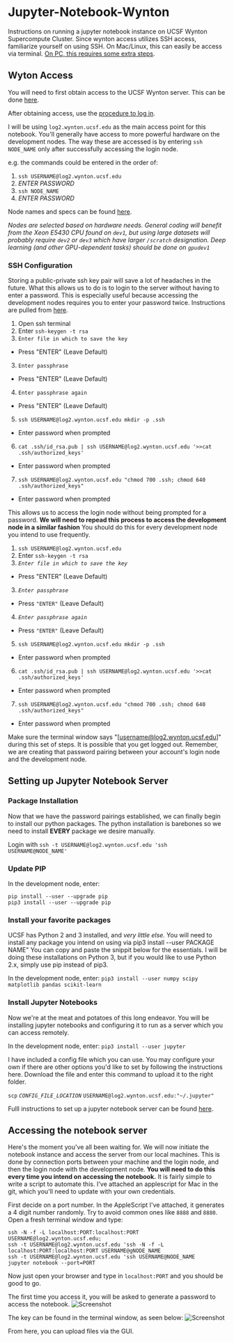 # Jupyter-Notebook-Wynton
Instructions on running a jupyter notebook instance on UCSF Wynton Supercompute Cluster. Since wynton access utilizes SSH access, familiarize yourself on using SSH. On Mac/Linux, this can easily be access via terminal. [On PC, this requires some extra steps](https://www.howtogeek.com/336775/how-to-enable-and-use-windows-10s-built-in-ssh-commands/).

## Wyton Access
You will need to first obtain access to the UCSF Wynton server. This can be done [here](https://wynton.ucsf.edu/hpc/about/join.html).

After obtaining access, use the [procedure to log in](https://wynton.ucsf.edu/hpc/get-started/access-cluster.html). 

I will be using `log2.wynton.ucsf.edu` as the main access point for this notebook. You'll generally have access to more powerful hardware on the development nodes. The way these are accessed is by entering `ssh NODE_NAME` only after successfully accessing the login node. 

e.g. the commands could be entered in the order of:

1. `ssh USERNAME@log2.wynton.ucsf.edu`
2. *ENTER PASSWORD*
3. `ssh NODE_NAME`
4. *ENTER PASSWORD*

Node names and specs can be found [here](https://wynton.ucsf.edu/hpc/about/specs.html). 

*Nodes are selected based on hardware needs. General coding will benefit from the Xeon E5430 CPU found on `dev1`, but using large datasets will probably require `dev2` or `dev3` which have larger `/scratch` designation. Deep learning (and other GPU-dependent tasks) should be done on `gpudev1`*


### SSH Configuration
Storing a public-private ssh key pair will save a lot of headaches in the future. What this allows us to do is to login to the server without having to enter a password. This is especially useful because accessing the development nodes requires you to enter your password twice. Instructions are pulled from [here](https://www.tecmint.com/ssh-passwordless-login-using-ssh-keygen-in-5-easy-steps/).

1. Open ssh terminal 
2. Enter `ssh-keygen -t rsa`
2. `Enter file in which to save the key` 
  - Press "ENTER" (Leave Default)
3. `Enter passphrase` 
  - Press "ENTER" (Leave Default)
4. `Enter passphrase again` 
  - Press "ENTER" (Leave Default)
5. `ssh USERNAME@log2.wynton.ucsf.edu mkdir -p .ssh`
 -  Enter password when prompted
6. `cat .ssh/id_rsa.pub | ssh USERNAME@log2.wynton.ucsf.edu '>>cat .ssh/authorized_keys'`
- Enter password when prompted
7. `ssh USERNAME@log2.wynton.ucsf.edu "chmod 700 .ssh; chmod 640 .ssh/authorized_keys"`
  - Enter password when prompted

This allows us to access the login node without being prompted for a password. __We will need to repead this process to access the development node in a similar fashion__ You should do this for every development node you intend to use frequently.

1. `ssh USERNAME@log2.wynton.ucsf.edu`
2. Enter `ssh-keygen -t rsa`
2. *`Enter file in which to save the key`*
  - Press "ENTER" (Leave Default)
3. *`Enter passphrase`* 
  - Press `"ENTER"` (Leave Default)
4. *`Enter passphrase again`* 
  - Press `"ENTER"` (Leave Default)
5. `ssh USERNAME@log2.wynton.ucsf.edu mkdir -p .ssh`
  - Enter password when prompted
6. `cat .ssh/id_rsa.pub | ssh USERNAME@log2.wynton.ucsf.edu '>>cat .ssh/authorized_keys'`
  - Enter password when prompted
7. `ssh USERNAME@log2.wynton.ucsf.edu "chmod 700 .ssh; chmod 640 .ssh/authorized_keys"`
  - Enter password when prompted

Make sure the terminal window says "[username@log2.wynton.ucsf.edu]" during this set of steps. It is possible that you get logged out. Remember, we are creating that password pairing between your account's login node  and the development node.

## Setting up Jupyter Notebook Server

### Package Installation

Now that we have the password pairings established, we can finally begin to install our python packages. The python installation is barebones so we need to install __EVERY__ package we desire manually.

Login with `ssh -t USERNAME@log2.wynton.ucsf.edu 'ssh USERNAME@NODE_NAME'`

### Update PIP

In the development node, enter:
```
pip install --user --upgrade pip
pip3 install --user --upgrade pip
```

### Install your favorite packages
UCSF has Python 2 and 3 installed, and *very little else.* You will need to install any package you intend on using via pip3 install --user PACKAGE NAME" You can copy and paste the snippit below for the essentials. I will be doing these installations on Python 3, but if you would like to use Python 2.x, simply use pip instead of pip3.

In the development node, enter: `pip3 install --user numpy scipy matplotlib pandas scikit-learn`

### Install Jupyter Notebooks
Now we're at the meat and potatoes of this long endeavor. You will be installing jupyter notebooks and configuring it to run as a server which you can access remotely. 

In the development node, enter: `pip3 install --user jupyter`

I have included a config file which you can use. You may configure your own if there are other options you'd like to set by following the instructions here. Download the file and enter this command to upload it to the right folder.

`scp` *`CONFIG_FILE_LOCATION`* `USERNAME@log2.wynton.ucsf.edu:"~/.jupyter"`

Fulll instructions to set up a jupyter notebook server can be found [here](https://jupyter-notebook.readthedocs.io/en/stable/public_server.html).

## Accessing the notebook server

Here's the moment you've all been waiting for. We will now initiate the notebook instance and access the server from our local machines. This is done by connection ports between your machine and the login node, and then the login node with the development node. __You will need to do this every time you intend on accessing the notebook.__ It is fairly simple to write a script to automate this. I've attached an applescript for Mac in the git, which you'll need to update with your own credentials. 

First decide on a port number. In the AppleScript I've attached, it generates a 4 digit number randomly. Try to avoid common ones like `8888` and `8880`. Open a fresh terminal window and type:

```
ssh -N -f -L localhost:PORT:localhost:PORT USERNAME@log2.wynton.ucsf.edu;
ssh -t USERNAME@log2.wynton.ucsf.edu 'ssh -N -f -L localhost:PORT:localhost:PORT USERNAME@gNODE_NAME
ssh -t USERNAME@log2.wynton.ucsf.edu 'ssh USERNAME@NODE_NAME
jupyter notebook --port=PORT
```

Now just open your browser and type in `localhost:PORT` and you should be good to go.  

The first time you access it, you will be asked to generate a password to access the notebook.
![Screenshot](https://raw.githubusercontent.com/EmaadKhwaja/Jupyter-Notebook-Wynton/master/Images/Jupyter%20First%20Launch.jpg?token=AKDNQTYM4LT6TLDNRAZ6CPS6RUQRM)

The key can be found in the terminal window, as seen below:
![Screenshot](/https://raw.githubusercontent.com/EmaadKhwaja/Jupyter-Notebook-Wynton/master/Images/Terminal%20View.jpg?token=AKDNQT2VP4FBLTL7ITXJWNS6RUQUU)

From here, you can upload files via the GUI.
